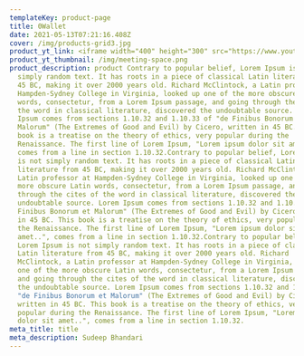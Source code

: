 ```yaml
---
templateKey: product-page
title: 0Wallet
date: 2021-05-13T07:21:16.408Z
cover: /img/products-grid3.jpg
product_yt_link: <iframe width="400" height="300" src="https://www.youtube.com/embed/GvhMEC4VN_8" title="YouTube video player" frameborder="0" allow="accelerometer; autoplay; clipboard-write; encrypted-media; gyroscope; picture-in-picture" allowfullscreen></iframe>
product_yt_thumbnail: /img/meeting-space.png
product_description: product Contrary to popular belief, Lorem Ipsum is not
  simply random text. It has roots in a piece of classical Latin literature from
  45 BC, making it over 2000 years old. Richard McClintock, a Latin professor at
  Hampden-Sydney College in Virginia, looked up one of the more obscure Latin
  words, consectetur, from a Lorem Ipsum passage, and going through the cites of
  the word in classical literature, discovered the undoubtable source. Lorem
  Ipsum comes from sections 1.10.32 and 1.10.33 of "de Finibus Bonorum et
  Malorum" (The Extremes of Good and Evil) by Cicero, written in 45 BC. This
  book is a treatise on the theory of ethics, very popular during the
  Renaissance. The first line of Lorem Ipsum, "Lorem ipsum dolor sit amet..",
  comes from a line in section 1.10.32.Contrary to popular belief, Lorem Ipsum
  is not simply random text. It has roots in a piece of classical Latin
  literature from 45 BC, making it over 2000 years old. Richard McClintock, a
  Latin professor at Hampden-Sydney College in Virginia, looked up one of the
  more obscure Latin words, consectetur, from a Lorem Ipsum passage, and going
  through the cites of the word in classical literature, discovered the
  undoubtable source. Lorem Ipsum comes from sections 1.10.32 and 1.10.33 of "de
  Finibus Bonorum et Malorum" (The Extremes of Good and Evil) by Cicero, written
  in 45 BC. This book is a treatise on the theory of ethics, very popular during
  the Renaissance. The first line of Lorem Ipsum, "Lorem ipsum dolor sit
  amet..", comes from a line in section 1.10.32.Contrary to popular belief,
  Lorem Ipsum is not simply random text. It has roots in a piece of classical
  Latin literature from 45 BC, making it over 2000 years old. Richard
  McClintock, a Latin professor at Hampden-Sydney College in Virginia, looked up
  one of the more obscure Latin words, consectetur, from a Lorem Ipsum passage,
  and going through the cites of the word in classical literature, discovered
  the undoubtable source. Lorem Ipsum comes from sections 1.10.32 and 1.10.33 of
  "de Finibus Bonorum et Malorum" (The Extremes of Good and Evil) by Cicero,
  written in 45 BC. This book is a treatise on the theory of ethics, very
  popular during the Renaissance. The first line of Lorem Ipsum, "Lorem ipsum
  dolor sit amet..", comes from a line in section 1.10.32.
meta_title: title
meta_description: Sudeep Bhandari
---
```

